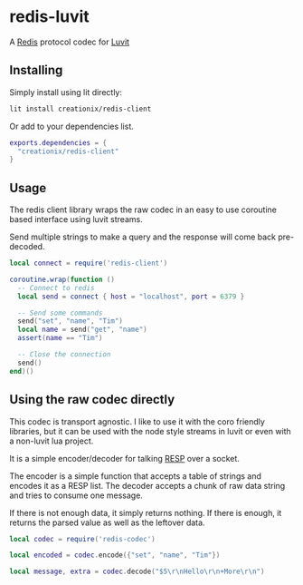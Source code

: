 # redis-luvit

A [Redis][] protocol codec for [Luvit][]

## Installing

Simply install using lit directly:

```sh
lit install creationix/redis-client
```

Or add to your dependencies list.

```lua
exports.dependencies = {
  "creationix/redis-client"
}
```

## Usage

The redis client library wraps the raw codec in an easy to use coroutine based
interface using luvit streams.

Send multiple strings to make a query and the response will come back
pre-decoded.

```lua
local connect = require('redis-client')

coroutine.wrap(function ()
  -- Connect to redis
  local send = connect { host = "localhost", port = 6379 }

  -- Send some commands
  send("set", "name", "Tim")
  local name = send("get", "name")
  assert(name == "Tim")

  -- Close the connection
  send()
end)()
```

## Using the raw codec directly

This codec is transport agnostic.  I like to use it with the coro friendly
libraries, but it can be used with the node style streams in luvit or even
with a non-luvit lua project.

It is a simple encoder/decoder for talking [RESP][] over a socket.

The encoder is a simple function that accepts a table of strings and encodes
it as a RESP list.  The decoder accepts a chunk of raw data string and tries to
consume one message.

If there is not enough data, it simply returns nothing.  If there is enough, it
returns the parsed value as well as the leftover data.

```lua
local codec = require('redis-codec')

local encoded = codec.encode({"set", "name", "Tim"})

local message, extra = codec.decode("$5\r\nHello\r\n+More\r\n")
```

[Redis]: http://redis.io/
[Luvit]: https://luvit.io/
[RESP]: http://redis.io/topics/protocol
